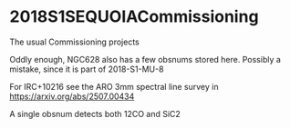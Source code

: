 # 2018S1SEQUOIACommissioning 

The usual Commissioning projects

Oddly enough, NGC628 also has a few obsnums stored here. Possibly a mistake, since it
is part of 2018-S1-MU-8

For IRC+10216 see the ARO 3mm spectral line survey in https://arxiv.org/abs/2507.00434

A single obsnum detects both 12CO and SiC2
